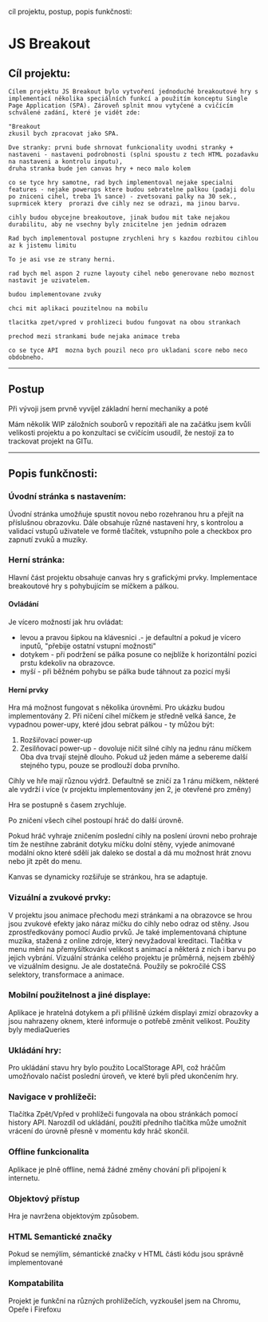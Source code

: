 cíl projektu, postup, popis funkčnosti:


# JS Breakout
## Cíl projektu:


    Cílem projektu JS Breakout bylo vytvoření jednoduché breakoutové hry s implementací několika speciálních funkcí a použitím konceptu Single Page Application (SPA). Zároveň splnit mnou vytyčené a cvičícím schválené zadání, které je vidět zde:

```
"Breakout
zkusil bych zpracovat jako SPA.

Dve stranky: prvni bude shrnovat funkcionality uvodni stranky + nastaveni - nastaveni podrobnosti (splni spoustu z tech HTML pozadavku na nastaveni a kontrolu inputu),
druha stranka bude jen canvas hry + neco malo kolem

co se tyce hry samotne, rad bych implementoval nejake specialni features - nejake powerups ktere budou sebratelne palkou (padaji dolu po zniceni cihel, treba 1% sance) - zvetsovani palky na 30 sek., suprmicek ktery  prorazi dve cihly nez se odrazi, ma jinou barvu.

cihly budou obycejne breakoutove, jinak budou mit take nejakou durabilitu, aby ne vsechny byly znicitelne jen jednim odrazem

Rad bych implementoval postupne zrychleni hry s kazdou rozbitou cihlou az k jistemu limitu

To je asi vse ze strany herni.

rad bych mel aspon 2 ruzne layouty cihel nebo generovane nebo moznost nastavit je uzivatelem.

budou implementovane zvuky

chci mit aplikaci pouzitelnou na mobilu

tlacitka zpet/vpred v prohlizeci budou fungovat na obou strankach

prechod mezi strankami bude nejaka animace treba

co se tyce API  mozna bych pouzil neco pro ukladani score nebo neco obdobneho.

```

-----------
## Postup
Při vývoji jsem prvně vyvíjel základní herní mechaniky a poté

Mám několik WIP záložních souborů v repozitáři ale na začátku jsem kvůli velikosti projektu a po konzultaci se cvičícím usoudil, že nestojí za to trackovat projekt na GITu.


--------

## Popis funkčnosti:

   ### Úvodní stránka s nastavením:
   Úvodní stránka umožňuje spustit novou nebo rozehranou hru a přejít na příslušnou obrazovku. Dále obsahuje různé nastavení hry, s kontrolou a validací vstupů uživatele ve formě tlačítek, vstupního pole a checkbox pro zapnutí zvuků a muziky.
   ### Herní stránka:
   Hlavní část projektu obsahuje canvas hry s grafickými prvky.
    Implementace breakoutové hry s pohybujícím se míčkem a pálkou.

#### Ovládání
Je vícero možností jak hru ovládat:
- levou a pravou šipkou na klávesnici .- je defaultní a pokud je vícero inputů, "přebije ostatní vstupní možnosti"
- dotykem - při podržení se pálka posune co nejblíže k horizontální pozici prstu kdekoliv na obrazovce.
- myší - při běžném pohybu se pálka bude táhnout za pozicí myši

#### Herní prvky
Hra má možnost fungovat s několika úrovněmi. Pro ukázku budou implementovány 2.
Při ničení cihel míčkem je středně velká šance, že vypadnou power-upy, které jdou sebrat pálkou - ty můžou být:
1. Rozšiřovací power-up
2. Zesilňovací power-up - dovoluje ničit silné cihly na jednu ránu míčkem
Oba dva trvají stejně dlouho. Pokud už jeden máme a sebereme další stejného typu, pouze se prodlouží doba prvního.

Cihly ve hře mají různou výdrž. Defaultně se zničí za 1 ránu míčkem,  některé ale vydrží i více (v projektu implementovány jen 2, je otevřené pro změny)

Hra se postupně s časem zrychluje.

Po zničení všech cihel postoupí hráč do další úrovně.

Pokud hráč vyhraje zničením poslední cihly na poslení úrovni nebo prohraje tím že nestihne zabránit dotyku míčku dolní stěny, vyjede animované modální okno které sdělí jak daleko se dostal a dá mu možnost hrát znovu nebo jít zpět do menu.

Kanvas se dynamicky rozšiřuje se stránkou, hra se adaptuje.

   ### Vizuální a zvukové prvky:
   V projektu jsou animace přechodu mezi stránkami a na obrazovce se hrou jsou zvukové efekty jako náraz míčku do cihly nebo odraz od stěny. Jsou zprostředkovány pomocí Audio prvků.
   Je také implementovaná chiptune muzika, stažená z online zdroje, který nevyžadoval kreditaci.
   Tlačítka v menu mění na přemyšítkování velikost s animací a některá z nich i barvu po jejich vybrání.
   Vizuální stránka celého projektu je průměrná, nejsem zběhlý ve vizuálním designu. Je ale dostatečná. Použily se pokročilé CSS selektory, transformace a animace.

   ### Mobilní použitelnost a jiné displaye:
   Aplikace je hratelná dotykem a při přílišně úzkém displayi zmizí obrazovky a jsou nahrazeny oknem, které informuje o potřebě změnit velikost. Použity byly mediaQueries

   ### Ukládání hry:
   Pro ukládání stavu hry bylo použito LocalStorage API, což hráčům umožňovalo načíst poslední úroveň, ve které byli před ukončením hry.

  ### Navigace v prohlížeči:
   Tlačítka Zpět/Vpřed v prohlížeči fungovala na obou stránkách pomocí history API. Narozdíl od ukládání, použití předního tlačítka může umožnit vrácení do úrovně přesně v momentu kdy hráč skončil.

  ### Offline funkcionalita
  Aplikace je plně offline, nemá žádné změny chování při připojení k internetu.

  ### Objektový přístup
  Hra je navržena objektovým způsobem.

  ### HTML Semantické značky
  Pokud se nemýlím, sémantické značky v HTML části kódu jsou správně implementované


  ### Kompatabilita
  Projekt je funkční na různých prohlížečích, vyzkoušel jsem na Chromu, Opeře i Firefoxu
